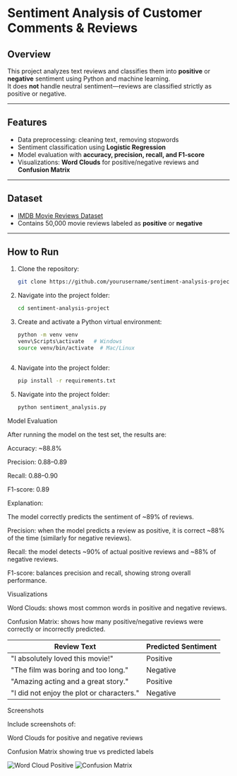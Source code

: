 # Sentiment Analysis of Customer Comments & Reviews

## Overview
This project analyzes text reviews and classifies them into **positive** or **negative** sentiment using Python and machine learning.  
It does **not** handle neutral sentiment—reviews are classified strictly as positive or negative.

---

## Features
- Data preprocessing: cleaning text, removing stopwords  
- Sentiment classification using **Logistic Regression**  
- Model evaluation with **accuracy, precision, recall, and F1-score**  
- Visualizations: **Word Clouds** for positive/negative reviews and **Confusion Matrix**  

---

## Dataset
- [IMDB Movie Reviews Dataset](https://www.kaggle.com/datasets/lakshmi25npathi/imdb-dataset-of-50k-movie-reviews)  
- Contains 50,000 movie reviews labeled as **positive** or **negative**  

---

## How to Run
1. Clone the repository:  
   ```bash
   git clone https://github.com/yourusername/sentiment-analysis-project.git

2. Navigate into the project folder: 
   ```bash
   cd sentiment-analysis-project


3. Create and activate a Python virtual environment:
   ```bash
   python -m venv venv
   venv\Scripts\activate   # Windows
   source venv/bin/activate  # Mac/Linux



4. Navigate into the project folder: 
   ```bash
   pip install -r requirements.txt


5. Navigate into the project folder: 
   ```bash
   python sentiment_analysis.py

Model Evaluation

After running the model on the test set, the results are:

Accuracy: ~88.8%

Precision: 0.88–0.89

Recall: 0.88–0.90

F1-score: 0.89

Explanation:

The model correctly predicts the sentiment of ~89% of reviews.

Precision: when the model predicts a review as positive, it is correct ~88% of the time (similarly for negative reviews).

Recall: the model detects ~90% of actual positive reviews and ~88% of negative reviews.

F1-score: balances precision and recall, showing strong overall performance.

Visualizations

Word Clouds: shows most common words in positive and negative reviews.

Confusion Matrix: shows how many positive/negative reviews were correctly or incorrectly predicted.

| Review Text                               | Predicted Sentiment |
| ----------------------------------------- | ------------------- |
| "I absolutely loved this movie!"          | Positive            |
| "The film was boring and too long."       | Negative            |
| "Amazing acting and a great story."       | Positive            |
| "I did not enjoy the plot or characters." | Negative            |

Screenshots

Include screenshots of:

Word Clouds for positive and negative reviews

Confusion Matrix showing true vs predicted labels

![Word Cloud Positive](images/wordcloud_positive.png)
![Confusion Matrix](images/confusion_matrix.png)
